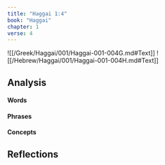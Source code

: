 ```yaml
---
title: "Haggai 1:4"
book: "Haggai"
chapter: 1
verse: 4
---
```

![[/Greek/Haggai/001/Haggai-001-004G.md#Text]]
![[/Hebrew/Haggai/001/Haggai-001-004H.md#Text]]

## Analysis

#### Words

#### Phrases

#### Concepts

## Reflections
